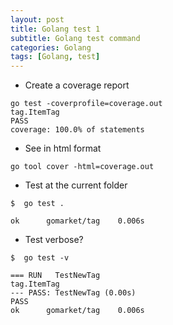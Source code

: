 ```yaml
---
layout: post
title: Golang test 1
subtitle: Golang test command
categories: Golang
tags: [Golang, test]
---
```

- Create a coverage report

```
go test -coverprofile=coverage.out
tag.ItemTag
PASS
coverage: 100.0% of statements
```

- See in html format
```Shell
go tool cover -html=coverage.out
```

- Test at the current folder
```Shell
$  go test .

ok      gomarket/tag    0.006s
```

- Test verbose?
```Shell
$  go test -v

=== RUN   TestNewTag
tag.ItemTag
--- PASS: TestNewTag (0.00s)
PASS
ok      gomarket/tag    0.006s
```